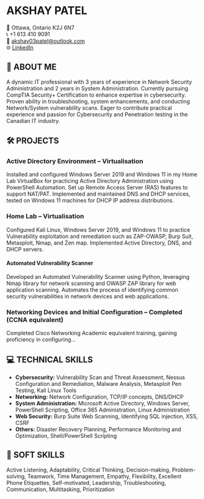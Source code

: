 # AKSHAY PATEL

📍 Ottawa, Ontario K2J 6N7  
📞 +1 613 410 9091  
📧 akshay03patel@outlook.com  
🌐 [LinkedIn](https://www.linkedin.com/in/akshay-patel-2303/)

## :briefcase: ABOUT ME
A dynamic IT professional with 3 years of experience in Network Security Administration and 2 years in System Administration. Currently pursuing CompTIA Security+ Certification to enhance expertise in cybersecurity. Proven ability in troubleshooting, system enhancements, and conducting Network/System vulnerability scans. Eager to contribute practical experience and passion for Cybersecurity and Penetration testing in the Canadian IT industry.

## :hammer_and_wrench: PROJECTS

### Active Directory Environment – Virtualisation
Installed and configured Windows Server 2019 and Windows 11 in my Home Lab VirtualBox for practicing Active Directory Administration using PowerShell Automation. Set up Remote Access Server (RAS) features to support NAT/PAT. Implemented and maintained DNS and DHCP services, tested on Windows 11 machines for DHCP IP address distributions.

### Home Lab – Virtualisation
Configured Kali Linux, Windows Server 2019, and Windows 11 to practice Vulnerability exploitation and remediation such as ZAP-OWASP, Burp Suit, Metasploit, Nmap, and Zen map. Implemented Active Directory, DNS, and DHCP servers.

#### Automated Vulnerability Scanner
Developed an Automated Vulnerability Scanner using Python, leveraging Nmap library for network scanning and OWASP ZAP library for web application scanning. Automates the process of identifying common security vulnerabilities in network devices and web applications.

### Networking Devices and Initial Configuration – Completed (CCNA equivalent)
Completed Cisco Networking Academic equivalent training, gaining proficiency in configuring...

## :computer: TECHNICAL SKILLS
- **Cybersecurity:** Vulnerability Scan and Threat Assessment, Nessus Configuration and Remediation, Malware Analysis, Metasploit Pen Testing, Kali Linux Tools
- **Networking:** Network Configuration, TCP/IP concepts, DNS/DHCP
- **System Administration:** Microsoft Active Directory, Windows Server, PowerShell Scripting, Office 365 Administration, Linux Administration
- **Web Security:** Burp Suite Web Scanning, Identifying SQL injection, XSS, CSRF
- **Others:** Disaster Recovery Planning, Performance Monitoring and Optimization, Shell/PowerShell Scripting

## :raised_hands: SOFT SKILLS
Active Listening, Adaptability, Critical Thinking, Decision-making, Problem-solving, Teamwork, Time Management, Empathy, Flexibility, Excellent Phone Etiquettes, Self-motivated, Leadership, Troubleshooting, Communication, Multitasking, Prioritization

